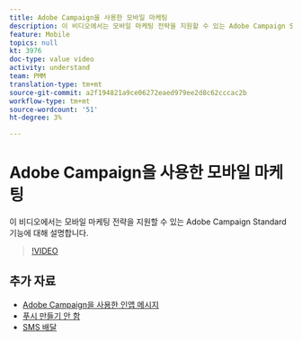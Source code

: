 ```yaml
---
title: Adobe Campaign을 사용한 모바일 마케팅
description: 이 비디오에서는 모바일 마케팅 전략을 지원할 수 있는 Adobe Campaign Standard 기능에 대해 설명합니다.
feature: Mobile
topics: null
kt: 3976
doc-type: value video
activity: understand
team: PMM
translation-type: tm+mt
source-git-commit: a2f194821a9ce06272eaed979ee2d8c62cccac2b
workflow-type: tm+mt
source-wordcount: '51'
ht-degree: 3%

---
```



# Adobe Campaign을 사용한 모바일 마케팅

이 비디오에서는 모바일 마케팅 전략을 지원할 수 있는 Adobe Campaign Standard 기능에 대해 설명합니다.

>[!VIDEO](https://video.tv.adobe.com/v/29468?quality=12)

## 추가 자료

* [Adobe Campaign을 사용한 인앱 메시지](/help/communication-channels/mobile/in-app/in-app-message-overview.md)
* [푸시 만들기 안 함](/help/communication-channels/mobile/push-notifications/creating-a-push-notification.md)
* [SMS 배달](/help/communication-channels/mobile/sms/sms-delivery.md)
